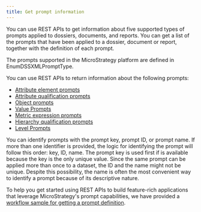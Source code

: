 ```yaml
---
title: Get prompt information
---
```


You can use REST APIs to get information about five supported types of prompts applied to dossiers, documents, and reports. You can get a list of the prompts that have been applied to a dossier, document or report, together with the definition of each prompt.

The prompts supported in the MicroStrategy platform are defined in EnumDSSXMLPromptType.

You can use REST APIs to return information about the following prompts:

- [Attribute element prompts](../prompt-types/attribute-element-prompts.md)
- [Attribute qualification prompts](../prompt-types/attribute-qualification-prompts.md)
- [Object prompts](../prompt-types/object-prompts.md)
- [Value Prompts](../prompt-types/value-prompts.md)
- [Metric expression prompts](../prompt-types/metric-expression-prompts.md)
- [Hierarchy qualification prompts](../prompt-types/hierarchy-qualification-prompts.md)
- [Level Prompts](../prompt-types/level-prompts.md)

You can identify prompts with the prompt key, prompt ID, or prompt name. If more than one identifier is provided, the logic for identifying the prompt will follow this order: key, ID, name. The prompt key is used first if is available because the key is the only unique value. Since the same prompt can be applied more than once to a dataset, the ID and the name might not be unique. Despite this possibility, the name is often the most convenient way to identify a prompt because of its descriptive nature.

To help you get started using REST APIs to build feature-rich applications that leverage MicroStrategy's prompt capabilities, we have provided a [workflow sample for getting a prompt definition](./workflow-get-prompt-information.md).
